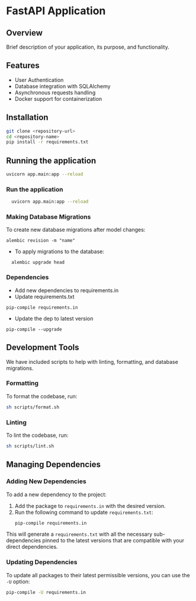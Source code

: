 # FastAPI Application

## Overview
Brief description of your application, its purpose, and functionality.

## Features
- User Authentication
- Database integration with SQLAlchemy
- Asynchronous requests handling
- Docker support for containerization

## Installation
```bash
git clone <repository-url>
cd <repository-name>
pip install -r requirements.txt
```

## Running the application
```bash
uvicorn app.main:app --reload
```


### Run the application
```bash
  uvicorn app.main:app --reload
```

### Making Database Migrations
To create new database migrations after model changes:
```base
alembic revision -m "name"
```

- To apply migrations to the database:
```base
  alembic upgrade head
```

### Dependencies
- Add new dependencies to requirements.in
- Update requirements.txt
```base
pip-compile requirements.in
```

- Update the dep to latest version
```base
pip-compile --upgrade
```


## Development Tools
We have included scripts to help with linting, formatting, and database migrations.

### Formatting
To format the codebase, run:
```bash
sh scripts/format.sh
```

### Linting
To lint the codebase, run:
```bash
sh scripts/lint.sh
```

## Managing Dependencies

### Adding New Dependencies
To add a new dependency to the project:

1. Add the package to `requirements.in` with the desired version.
2. Run the following command to update `requirements.txt`:
    ```bash
    pip-compile requirements.in
    ```

This will generate a `requirements.txt` with all the necessary sub-dependencies pinned to the latest versions that are compatible with your direct dependencies.

### Updating Dependencies
To update all packages to their latest permissible versions, you can use the `-U` option:

```bash
pip-compile -U requirements.in
